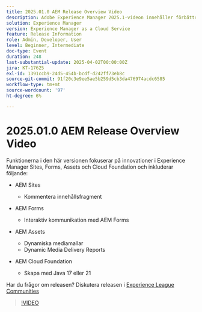 ```yaml
---
title: 2025.01.0 AEM Release Overview Video
description: Adobe Experience Manager 2025.1-videon innehåller förbättringar av innehållsfragment, formulär och resurser, inklusive dynamiska medier, samarbetsverktyg och stöd för Java 21.
solution: Experience Manager
version: Experience Manager as a Cloud Service
feature: Release Information
role: Admin, Developer, User
level: Beginner, Intermediate
doc-type: Event
duration: 248
last-substantial-update: 2025-04-02T00:00:00Z
jira: KT-17625
exl-id: 1391ccb9-24d5-454b-bcdf-d242ff73eb8c
source-git-commit: 91f20c3e9ee5ae5b259d5cb3da476974acdc6585
workflow-type: tm+mt
source-wordcount: '97'
ht-degree: 6%

---
```


# 2025.01.0 AEM Release Overview Video

Funktionerna i den här versionen fokuserar på innovationer i Experience Manager Sites, Forms, Assets och Cloud Foundation och inkluderar följande:

* AEM Sites
   * Kommentera innehållsfragment

* AEM Forms
   * Interaktiv kommunikation med AEM Forms

* AEM Assets
   * Dynamiska mediamallar
   * Dynamic Media Delivery Reports

* AEM Cloud Foundation
   * Skapa med Java 17 eller 21

Har du frågor om releasen?  Diskutera releasen i [Experience League Communities](https://adobe.ly/4l2AibQ)

>[!VIDEO](https://video.tv.adobe.com/v/3456072/?learn=on&enablevpops)

